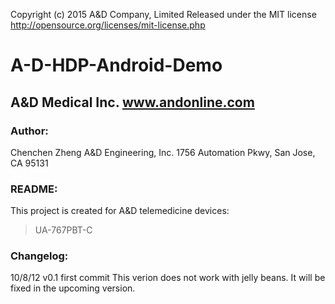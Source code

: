 Copyright (c) 2015 A&D Company, Limited
Released under the MIT license
http://opensource.org/licenses/mit-license.php

A-D-HDP-Android-Demo
====================
A&D Medical Inc. www.andonline.com
--------------------



### Author:
Chenchen Zheng
A&D Engineering, Inc.
1756 Automation Pkwy, San Jose, CA 95131

### README:
This project is created for A&D telemedicine devices:
> UA-767PBT-C

### Changelog:
10/8/12 v0.1 first commit
	This verion does not work with jelly beans.  It will be fixed in the upcoming version.
